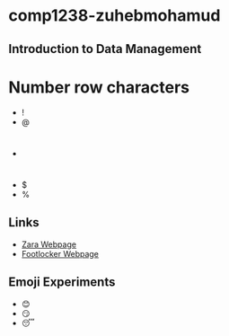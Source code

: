 # comp1238-zuhebmohamud
## Introduction to Data Management
# Number row characters
- !
- @
- #
- $
- %

## Links
- [Zara Webpage](https://zara.com)
- [Footlocker Webpage](https://www.footlocker.ca/)
## Emoji Experiments
- 😊
- 😏
- 😴

